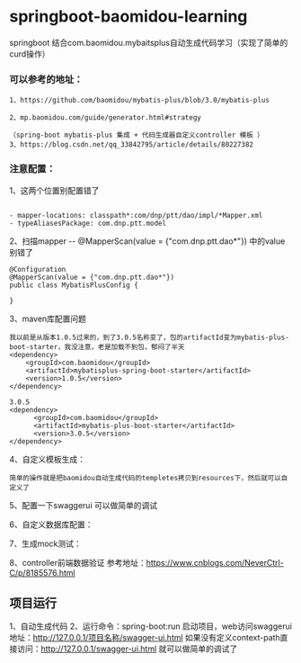 # springboot-baomidou-learning
springboot 结合com.baomidou.mybaitsplus自动生成代码学习（实现了简单的curd操作）


### 可以参考的地址：
    1、https://github.com/baomidou/mybatis-plus/blob/3.0/mybatis-plus
    
    2、mp.baomidou.com/guide/generator.html#strategy
    
    （spring-boot mybatis-plus 集成 + 代码生成器自定义controller 模板 ）
    3、https://blog.csdn.net/qq_33842795/article/details/80227382
    
### 注意配置：
1、这两个位置别配置错了
```

- mapper-locations: classpath*:com/dnp/ptt/dao/impl/*Mapper.xml
- typeAliasesPackage: com.dnp.ptt.model
```


2、扫描mapper -- @MapperScan(value = {"com.dnp.ptt.dao*"}) 中的value别错了
```
@Configuration
@MapperScan(value = {"com.dnp.ptt.dao*"})
public class MybatisPlusConfig {

}
```
3、maven库配置问题
```
我以前是从版本1.0.5过来的，到了3.0.5名称变了，包的artifactId变为mybatis-plus-boot-starter，我没注意，老是加载不到包，郁闷了半天
<dependency>
	<groupId>com.baomidou</groupId>
	<artifactId>mybatisplus-spring-boot-starter</artifactId>
	<version>1.0.5</version>
</dependency>

3.0.5
<dependency>
      <groupId>com.baomidou</groupId>
      <artifactId>mybatis-plus-boot-starter</artifactId>
      <version>3.0.5</version>
</dependency>
```
4、自定义模板生成：
```
简单的操作就是把baomidou自动生成代码的templetes拷贝到resources下，然后就可以自定义了
```
5、配置一下swaggerui 可以做简单的调试

6、自定义数据库配置：

7、生成mock测试：

8、controller前端数据验证
参考地址：https://www.cnblogs.com/NeverCtrl-C/p/8185576.html

## 项目运行
1、自动生成代码
2、运行命令：spring-boot:run 启动项目，web访问swaggerui地址：http://127.0.0.1/项目名称/swagger-ui.html
如果没有定义context-path直接访问：http://127.0.0.1/swagger-ui.html 就可以做简单的调试了


